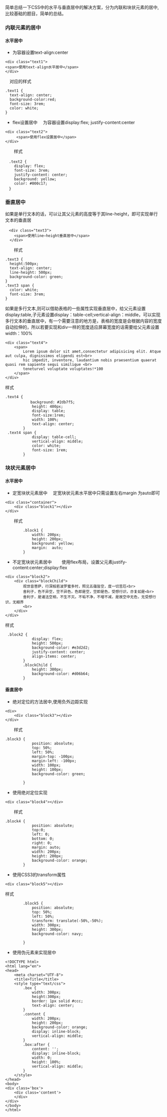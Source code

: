 
简单总结一下CSS中的水平与垂直居中的解决方案，分为内联和块状元素的居中,比较基础的题目，简单的总结。
### 内联元素的居中
#### 水平居中
   
 - 为容器设置text-align:center
 
```
<div class="text1">
<span>使用text-align水平居中</span>
</div>
```
　对应的样式
```
.text1 {
  text-align: center;
  background-color:red;
  font-size: 3rem;
  color: white;
}
```
- flex设置居中
  　为容器设置display:flex; justify-content:center
```  
<div class="text2">
     <span>使用flex设置居中</span>
</div> 
```
　　样式
```
　.text2 {
    display: flex;
    font-size: 3rem;
    justify-content: center;
    background: yellow;
    color: #000c17;
　}
```

### 垂直居中
如果是单行文本的话，可以让其父元素的高度等于其line-height，即可实现单行文本的垂直居
```
　<div class="text3">
    <span>使用line—height垂直居中</span>
  </div>
```
　　样式
```
.text3 {
  height:500px;
  text-align: center;
  line-height: 500px;
  background-color: green;
}
.text3 span {
  color: white;
  font-size: 3rem;
}
```      

如果是多行文本,则可以借助表格的一些属性实现垂直居中，给父元素设置display:table,子元素设置display：table-cell;vertical-align：middle，可以实现多行文本的垂直居中，有一个需要注意的地方是，表格的宽度是会根据内容的宽度自动拉伸的，所以若要实现和div一样的宽度适应屏幕宽度的话需要给父元素设置width：100%

```
<div class="text4">
    <span>
        Lorem ipsum dolor sit amet,consectetur adipisicing elit. Atque aut culpa, dignissimos eligendi est<br>
        hic impedit, inventore, laudantium nobis praesentium quaerat quasi rem sapiente sequi similique <br>
        teneturvel voluptate voluptates!*100
    </span>
</div>
```
样式

```
.text4 {
        　　background: #2db7f5;
            height: 400px;
            display: table;
            font-size:1rem;
            width: 100%;
            text-align: center;
        }
 .text4 span {
            display: table-cell;
            vertical-align: middle;
            color: white;
            font-size: 1rem;
        }
```
### 块状元素居中
#### 水平居中

 - 定宽块状元素居中
 　定宽块状元素水平居中只需设置左右margin 为auto即可
```
<div class="container">
    <div class="block1"></div>
</div>
```

　　样式
```
        .block1 {
            width: 200px;
            height: 200px;
            background: yellow;
            margin:  auto;
        }
```

 - 不定宽块状元素居中
　　使用flex布局，设置父元素justify-content:center;display:flex
```
<div class="block2">
    <div class="blockChild">
        观世音菩萨，行深般若波罗蜜多时，照见五蕴皆空，度一切苦厄<br>
        舍利子，色不异空，空不异色，色即是空，空即是色，受想行识，亦复如是<br>
        舍利子，是诸法空相，不生不灭。不垢不净，不增不减，是故空中无色，无受想行识，无眼界
        <br>
    </div>
</div>
```
样式
```
 .block2 {
            display: flex;
            height: 500px;
            background-color: #e3d2d2;
            justify-content: center;
            align-items: center;
        }
        .blockChild {
            height: 300px;
            background-color: #d06b64;
        }
```
#### 垂直居中

 - 绝对定位的方法居中,使用负外边距实现


```
<div>
    <div class="block3"></div>
</div>
```
　　样式


```
.block3 {
            position: absolute;
            top: 50%;
            left: 50%;
            margin-top: -100px;
            margin-left: -100px;
            width: 100px;
            height: 100px;
            background-color: green;

        }
```
 - 使用绝对定位实现
```
<div class="block4"></div>
```
　　样式

```
.block4 {
            position: absolute;
            top:0;
            left: 0;
            bottom: 0;
            right: 0;
            margin: auto;
            width: 200px;
            height: 200px;
            background-color: orange;
        }
```

 - 使用CSS3的transform属性

```
<div class="block5"></div>
```

样式

```
        .block5 {
            position: absolute;
            top: 50%;
            left: 50%;
            transform: translate(-50%,-50%);
            width: 300px;
            height: 300px;
            background-color: navy;

        }

```
 - 使用伪元素来实现居中

``` 
<!DOCTYPE html>
<html lang="en">
<head>
    <meta charset="UTF-8">
    <title>Title</title>
    <style type="text/css">
        .box {
            width: 300px;
            height:300px;
            border: 1px solid #ccc;
            text-align: center;
        }
        .content {
            width: 200px;
            height: 200px;
            background-color: orange;
            display: inline-block;
            vertical-align: middle;
        }
        .box:after {
            content: '';
            display: inline-block;
            width: 0;
            height: 100%;
            vertical-align: middle;
        }
    </style>
</head>
<body>
<div class='box'>
    <div class='content'>
    </div>
</div>
</body>
</html>
```
